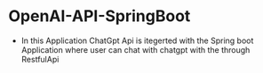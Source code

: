# OpenAI-API-SpringBoot

* In this Application ChatGpt Api is itegerted with the Spring boot Application where user can chat with chatgpt with the through RestfulApi
